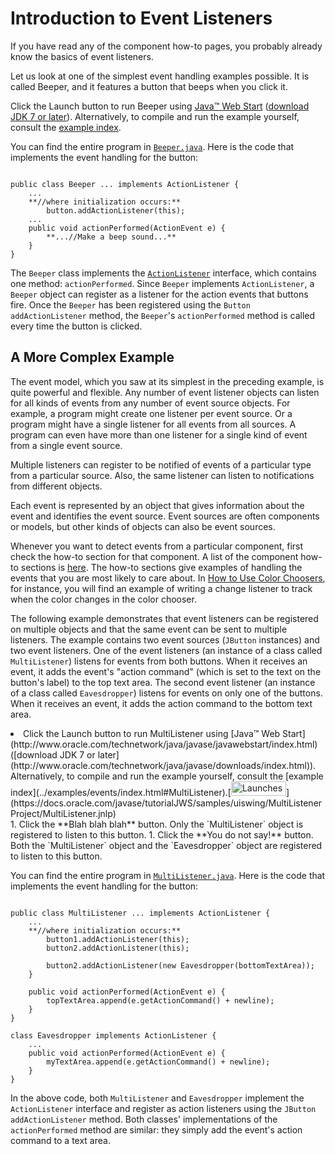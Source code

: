 
# Introduction to Event Listeners

If you have read any of the component how-to pages, you probably already know the basics of event listeners.

Let us look at one of the simplest event handling examples possible. It is called Beeper, and it features a button that beeps when you click it.

Click the Launch button to run Beeper using 
[Java&#8482; Web Start](http://www.oracle.com/technetwork/java/javase/javawebstart/index.html) ([download JDK 7 or later](http://www.oracle.com/technetwork/java/javase/downloads/index.html)). Alternatively, to compile and run the example yourself, consult the [example index](../examples/events/index.html#Beeper).

You can find the entire program in 
[`Beeper.java`](../examples/events/BeeperProject/src/events/Beeper.java). Here is the code that implements the event handling for the button:

```

public class Beeper ... implements ActionListener {
    ...
    **//where initialization occurs:**
        button.addActionListener(this);
    ...
    public void actionPerformed(ActionEvent e) {
        **...//Make a beep sound...**
    }
}

```

The `Beeper` class implements the [`ActionListener`](actionlistener.html) interface, which contains one method: `actionPerformed`. Since `Beeper` implements `ActionListener`, a `Beeper` object can register as a listener for the action events that buttons fire. Once the `Beeper` has been registered using the `Button` `addActionListener` method, the `Beeper`'s `actionPerformed` method is called every time the button is clicked.

## <a name="example2" id="example2">A More Complex Example</a>

The event model, which you saw at its simplest in the preceding example, is quite powerful and flexible. Any number of event listener objects can listen for all kinds of events from any number of event source objects. For example, a program might create one listener per event source. Or a program might have a single listener for all events from all sources. A program can even have more than one listener for a single kind of event from a single event source.

Multiple listeners can register to be notified of events of a particular type from a particular source. Also, the same listener can listen to notifications from different objects.

Each event is represented by an object that gives information about the event and identifies the event source. Event sources are often components or models, but other kinds of objects can also be event sources.

Whenever you want to detect events from a particular component, first check the how-to section for that component. A list of the component how-to sections is 
[here](../components/componentlist.html). The how-to sections give examples of handling the events that you are most likely to care about. In 
[How to Use Color Choosers](../components/colorchooser.html), for instance, you will find an example of writing a change listener to track when the color changes in the color chooser.

The following example demonstrates that event listeners can be registered on multiple objects and that the same event can be sent to multiple listeners. The example contains two event sources (`JButton` instances) and two event listeners. One of the event listeners (an instance of a class called `MultiListener`) listens for events from both buttons. When it receives an event, it adds the event's "action command" (which is set to the text on the button's label) to the top text area. The second event listener (an instance of a class called `Eavesdropper`) listens for events on only one of the buttons. When it receives an event, it adds the action command to the bottom text area.

<li>Click the Launch button to run MultiListener using 
[Java&#8482; Web Start](http://www.oracle.com/technetwork/java/javase/javawebstart/index.html) ([download JDK 7 or later](http://www.oracle.com/technetwork/java/javase/downloads/index.html)). Alternatively, to compile and run the example yourself, consult the [example index](../examples/events/index.html#MultiListener).[<img src="../../images/jws-launch-button.png" width="88" height="23" align="bottom" alt="Launches the MultiListener example" />](https://docs.oracle.com/javase/tutorialJWS/samples/uiswing/MultiListenerProject/MultiListener.jnlp)<br /></li>
1. Click the **Blah blah blah** button. Only the `MultiListener` object is registered to listen to this button.
1. Click the **You do not say!** button. Both the `MultiListener` object and the `Eavesdropper` object are registered to listen to this button.

You can find the entire program in 
[`MultiListener.java`](../examples/events/MultiListenerProject/src/events/MultiListener.java). Here is the code that implements the event handling for the button:

```

public class MultiListener ... implements ActionListener {
    ...
    **//where initialization occurs:**
        button1.addActionListener(this);
        button2.addActionListener(this);

        button2.addActionListener(new Eavesdropper(bottomTextArea));
    }

    public void actionPerformed(ActionEvent e) {
        topTextArea.append(e.getActionCommand() + newline);
    }
}

class Eavesdropper implements ActionListener {
    ...
    public void actionPerformed(ActionEvent e) {
        myTextArea.append(e.getActionCommand() + newline);
    }
}

```

In the above code, both `MultiListener` and `Eavesdropper` implement the `ActionListener` interface and register as action listeners using the `JButton` `addActionListener` method. Both classes' implementations of the `actionPerformed` method are similar: they simply add the event's action command to a text area.
